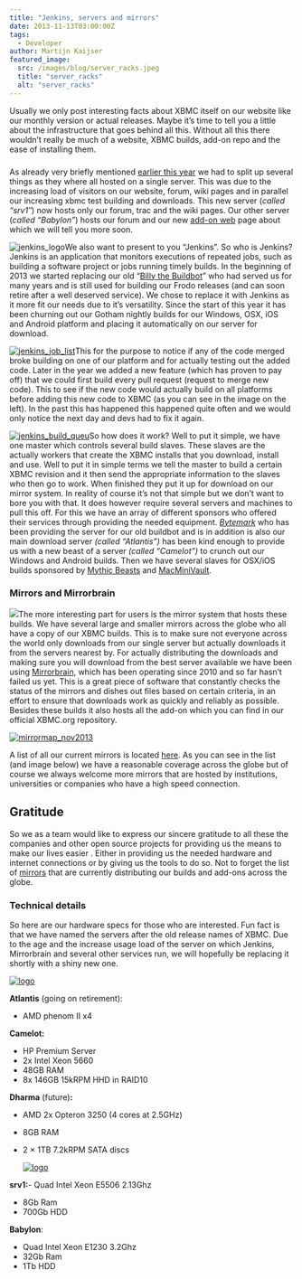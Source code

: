 ```yaml
---
title: "Jenkins, servers and mirrors"
date: 2013-11-13T03:00:00Z
tags:
  - Developer
author: Martijn Kaijser
featured_image:
  src: /images/blog/server_racks.jpeg
  title: "server_racks"
  alt: "server_racks"
---
```


Usually we only post interesting facts about XBMC itself on our website like our monthly version or actual releases. Maybe it’s time to tell you a little about the infrastructure that goes behind all this. Without all this there wouldn’t really be much of a website, XBMC builds, add-on repo and the ease of installing them.

###

As already very briefly mentioned [earlier this year](https://kodi.wiki/xbmc-server-update-scale-and-other-notes/) we had to split up several things as they where all hosted on a single server. This was due to the increasing load of visitors on our website, forum, wiki pages and in parallel our increasing xbmc test building and downloads. This new server (_called “srv1″_) now hosts only our forum, trac and the wiki pages. Our other server (_called “Babylon”_) hosts our forum and our new [add-on web](http://addons.xbmc.org/) page about which we will tell you more soon.

![jenkins_logo](/images/blog/jenkins_logo-300x96.jpeg)We also want to present to you “Jenkins”. So who is Jenkins? Jenkins is an application that monitors executions of repeated jobs, such as building a software project or jobs running timely builds. In the beginning of 2013 we started replacing our old “[Billy the Buildbot](https://kodi.wiki/xbmc-is-growing-up-gains-cool-new-services/)” who had served us for many years and is still used for building our Frodo releases (and can soon retire after a well deserved service). We chose to replace it with Jenkins as it more fit our needs due to it’s versatility. Since the start of this year it has been churning out our Gotham nightly builds for our Windows, OSX, iOS and Android platform and placing it automatically on our server for download.

[![jenkins_job_list](/images/blog/jenkins_job_list-300x131.jpeg)](/images/blog/jenkins_job_list.jpeg)This for the purpose to notice if any of the code merged broke building on one of our platform and for actually testing out the added code. Later in the year we added a new feature (which has proven to pay off) that we could first build every pull request (request to merge new code). This to see if the new code would actually build on all platforms before adding this new code to XBMC (as you can see in the image on the left). In the past this has happened this happened quite often and we would only notice the next day and devs had to fix it again.

[![jenkins_build_queu](/images/blog/jenkins_build_queu-118x300.jpeg)](/images/blog/jenkins_build_queu.jpeg)So how does it work? Well to put it simple, we have one master which controls several build slaves. These slaves are the actually workers that create the XBMC installs that you download, install and use. Well to put it in simple terms we tell the master to build a certain XBMC revision and it then send the appropriate information to the slaves who then go to work. When finished they put it up for download on our mirror system. In reality of course it’s not that simple but we don’t want to bore you with that. It does however require several servers and machines to pull this off. For this we have an array of different sponsors who offered their services through providing the needed equipment. [_Bytemark_](www.bytemark.co.uk/r/xbmc) who has been providing the server for our old buildbot and is in addition is also our main download server _(called “Atlantis”)_ has been kind enough to provide us with a new beast of a server _(called “Camelot”)_ to crunch out our Windows and Android builds. Then we have several slaves for OSX/iOS builds sponsored by [Mythic Beasts](https://www.mythic-beasts.com/) and [MacMiniVault](https://www.macminivault.com/).

###

### Mirrors and Mirrorbrain

[![](https://mirrorbrain.org/static/images/gehirn-181x100.jpeg)](https://mirrorbrain.org/)The more interesting part for users is the mirror system that hosts these builds. We have several large and smaller mirrors across the globe who all have a copy of our XBMC builds. This is to make sure not everyone across the world only downloads from our single server but actually downloads it from the servers nearest by. For actually distributing the downloads and making sure you will download from the best server available we have been using [Mirrorbrain](https://mirrorbrain.org/), which has been operating since 2010 and so far hasn’t failed us yet. This is a great piece of software that constantly checks the status of the mirrors and dishes out files based on certain criteria, in an effort to ensure that downloads work as quickly and reliably as possible. Besides these builds it also hosts all the add-on which you can find in our official XBMC.org repository.

[![mirrormap_nov2013](/images/blog/mirrormap_nov2013-300x154.jpeg)](/images/blog/mirrormap_nov2013.jpeg)

A list of all our current mirrors is located [here](http://mirrors.xbmc.org/list.html). As you can see in the list (and image below) we have a reasonable coverage across the globe but of course we always welcome more mirrors that are hosted by institutions, universities or companies who have a high speed connection.

## Gratitude

So we as a team would like to express our sincere gratitude to all these the companies and other open source projects for providing us the means to make our lives easier . Either in providing us the needed hardware and internet connections or by giving us the tools to do so. Not to forget the list of [mirrors](http://mirrors.xbmc.org/list.html) that are currently distributing our builds and add-ons across the globe.

### Technical details

So here are our hardware specs for those who are interested. Fun fact is that we have named the servers after the old release names of XBMC. Due to the age and the increase usage load of the server on which Jenkins, Mirrorbrain and several other services run, we will hopefully be replacing it shortly with a shiny new one.

[![logo](/images/blog/logo.gif)](https://www.bytemark.co.uk/?utm_source=xbmc%2F)

**Atlantis** (going on retirement):

- AMD phenom II x4

**Camelot:**

- HP Premium Server
- 2x Intel Xeon 5660
- 48GB RAM
- 8x 146GB 15kRPM HHD in RAID10

**Dharma** (future)**:**

- AMD 2x Opteron 3250 (4 cores at 2.5GHz)
- 8GB RAM
- 2 × 1TB 7.2kRPM SATA discs

  [![logo](/images/blog/logo-300x54.jpeg)](https://www.webhostingbuzz.com/)

**srv1:**- Quad Intel Xeon E5506 2.13Ghz

- 8Gb Ram
- 700Gb HDD

**Babylon**:

- Quad Intel Xeon E1230 3.2Ghz
- 32Gb Ram
- 1Tb HDD
